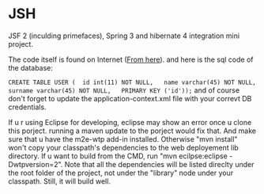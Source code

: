 JSH
===
JSF 2 (inculding primefaces), Spring 3 and hibernate 4 integration mini project.

The code itself is found on Internet (<a href="http://www.javacodegeeks.com/2012/04/jsf-2-primefaces-3-spring-3-hibernate-4.html">From here</a>). 
and here is the sql code of the database: 

`CREATE TABLE USER (  id int(11) NOT NULL,   name varchar(45) NOT NULL,   surname varchar(45) NOT NULL,   PRIMARY KEY ('id'));`
and of course don't forget to update the application-context.xml file with your correvt DB credentials.

If u r using Eclipse for developing,
eclipse may show an error once u clone this porject. running a maven update to the porject would fix that.
And make sure that u have the m2e-wtp add-in installed.
Otherwise "mvn install" won't copy your classpath's dependencies to the web deployement lib directory.
If u want to build from the CMD, run "mvn ecilpse:eclipse -Dwtpversion=2".
Note that all the dependencies will be listed direclty under the root folder of the project, not under the "library" node under your classpath.
Still, it will build well.
